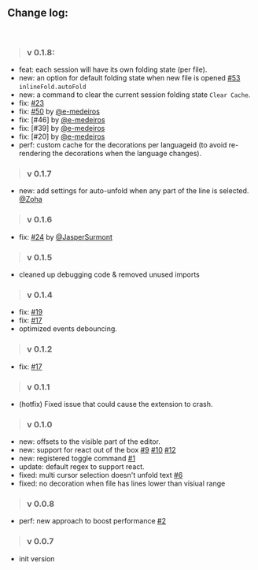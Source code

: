 ## Change log:

<br/>

> ### v 0.1.8:
- feat: each session will have its own folding state (per file).
- new: an option for default folding state when new file is opened [#53](https://github.com/moalamri/vscode-inline-fold/issues/52) `inlineFold.autoFold`
- new: a command to clear the current session folding state `Clear Cache`.
- fix: [#23](https://github.com/moalamri/vscode-inline-fold/issues/23)
- fix: [#50](https://github.com/moalamri/vscode-inline-fold/issues/50) by [@e-medeiros](https://github.com/e-medeiros)
- fix: [#46] by [@e-medeiros](https://github.com/e-medeiros)
- fix: [#39] by [@e-medeiros](https://github.com/e-medeiros)
- fix: [#20] by [@e-medeiros](https://github.com/e-medeiros)
- perf: custom cache for the decorations per languageid (to avoid re-rendering the decorations when the language changes).

> ### v 0.1.7
- new: add settings for auto-unfold when any part of the line is selected. [@Zoha](https://github.com/Zoha)

> ### v 0.1.6
- fix: [#24](https://github.com/moalamri/vscode-inline-fold/issues/24) by [@JasperSurmont](https://github.com/JasperSurmont)

> ### v 0.1.5
- cleaned up debugging code & removed unused imports

> ### v 0.1.4
- fix: [#19](https://github.com/moalamri/vscode-inline-fold/issues/19)
- fix: [#17](https://github.com/moalamri/vscode-inline-fold/issues/17)
- optimized events debouncing.

> ### v 0.1.2
- fix: [#17](https://github.com/moalamri/vscode-inline-fold/issues/17)

> ### v 0.1.1
- (hotfix) Fixed issue that could cause the extension to crash.

> ### v 0.1.0
- new: offsets to the visible part of the editor.
- new: support for react out of the box [#9](https://github.com/moalamri/vscode-inline-fold/issues/9) [#10](https://github.com/moalamri/vscode-inline-fold/issues/10) [#12](https://github.com/moalamri/vscode-inline-fold/issues/12)
- new: registered toggle command [#1](https://github.com/moalamri/vscode-inline-fold/issues/1)
- update: default regex to support react.
- fixed: multi cursor selection doesn't unfold text [#6](https://github.com/moalamri/vscode-inline-fold/issues/6)
- fixed: no decoration when file has lines lower than visiual range

> ### v 0.0.8
- perf: new approach to boost performance [#2](https://github.com/moalamri/vscode-inline-fold/issues/2)

> ### v 0.0.7
- init version